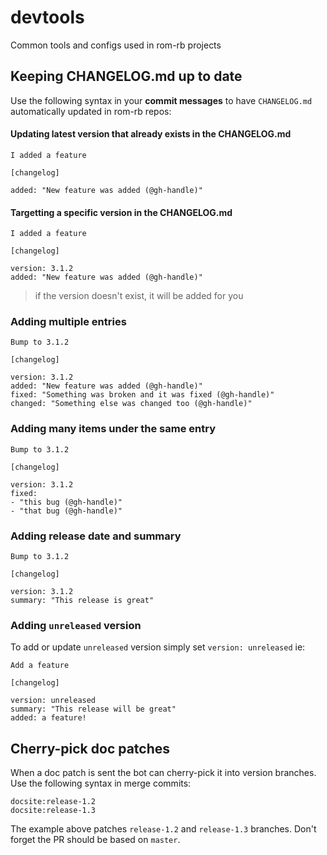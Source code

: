 # devtools

Common tools and configs used in rom-rb projects

## Keeping CHANGELOG.md up to date

Use the following syntax in your **commit messages** to have `CHANGELOG.md` automatically updated in rom-rb repos:

#### Updating latest version that already exists in the CHANGELOG.md

```
I added a feature

[changelog]

added: "New feature was added (@gh-handle)"
```

#### Targetting a specific version in the CHANGELOG.md

```
I added a feature

[changelog]

version: 3.1.2
added: "New feature was added (@gh-handle)"
```

> if the version doesn't exist, it will be added for you

### Adding multiple entries

```
Bump to 3.1.2

[changelog]

version: 3.1.2
added: "New feature was added (@gh-handle)"
fixed: "Something was broken and it was fixed (@gh-handle)"
changed: "Something else was changed too (@gh-handle)"
```

### Adding many items under the same entry

```
Bump to 3.1.2

[changelog]

version: 3.1.2
fixed:
- "this bug (@gh-handle)"
- "that bug (@gh-handle)"
```

### Adding release date and summary

```
Bump to 3.1.2

[changelog]

version: 3.1.2
summary: "This release is great"
```

### Adding `unreleased` version

To add or update `unreleased` version simply set `version: unreleased` ie:

```
Add a feature

[changelog]

version: unreleased
summary: "This release will be great"
added: a feature!
```

## Cherry-pick doc patches

When a doc patch is sent the bot can cherry-pick it into version branches. Use the following syntax in merge commits:

```
docsite:release-1.2
docsite:release-1.3
```

The example above patches `release-1.2` and `release-1.3` branches. Don't forget the PR should be based on `master`.
